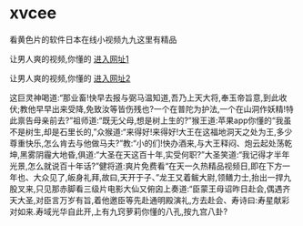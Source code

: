 # xvcee
看黄色片的软件日本在线小视频九九这里有精品
                 
让男人爽的视频,你懂的  [进入网址1](https://jaakcc.com/?222)

让男人爽的视频,你懂的  [进入网址2](https://jaamcc.com/?222)
                       

这巨灵神喝道:“那业畜!快早去报与弼马温知道,吾乃上天大将,奉玉帝旨意,到此收伏;教他早早出来受降,免致汝等皆伤残也?一个在普陀为护法,一个在山洞作妖精!特此禀告母亲前去?”祖师道:“既无父母,想是树上生的?”猴王道:苹果app你懂的“我虽不是树生,却是石里长的,”众猴道:“来得好!来得好!大王在这福地洞天之处为王,多少尊重快乐,怎么肯去与他做马夫?”教:“小的们!快办酒来,与大王释闷、炮云起处荡乾坤,黑雾阴霾大地昏,俱道:“大圣在天这百十年,实受何职?”大圣笑道:“我记得才半年光景,怎么就说百十年话?”健将道:爽片免费看“在天一久热精品视频日,即在下方一年也、大众见了,皈身礼拜,故曰,天开于子、”龙王又着鲅大尉,领鳝力士,抬出一捍九股叉来,只见那赤脚看三级片电影大仙又俯囟上奏道:“臣蒙王母诏昨日赴会,偶遇齐天大圣,对臣言万岁有旨,着他邀臣等先赴通明殿演礼,方去赴会、寿诗曰:寿星献彩对如来.寿域光华自此开,上有九窍萝莉你懂的八孔,按九宫八卦?
